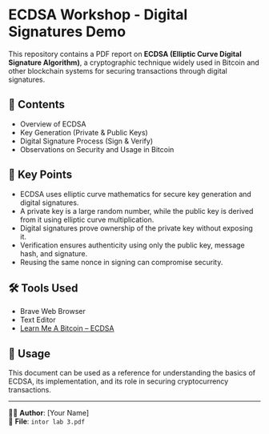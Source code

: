 # ECDSA Workshop - Digital Signatures Demo 

This repository contains a PDF report on **ECDSA (Elliptic Curve Digital Signature Algorithm)**, a cryptographic technique widely used in Bitcoin and other blockchain systems for securing transactions through digital signatures.

## 📄 Contents
- Overview of ECDSA  
- Key Generation (Private & Public Keys)  
- Digital Signature Process (Sign & Verify)  
- Observations on Security and Usage in Bitcoin  

## 🔑 Key Points
- ECDSA uses elliptic curve mathematics for secure key generation and digital signatures.  
- A private key is a large random number, while the public key is derived from it using elliptic curve multiplication.  
- Digital signatures prove ownership of the private key without exposing it.  
- Verification ensures authenticity using only the public key, message hash, and signature.  
- Reusing the same nonce in signing can compromise security.  

## 🛠 Tools Used
- Brave Web Browser  
- Text Editor  
- [Learn Me A Bitcoin – ECDSA](https://learnmeabitcoin.com/technical/cryptography/elliptic-curve/ecdsa)

## 📌 Usage
This document can be used as a reference for understanding the basics of ECDSA, its implementation, and its role in securing cryptocurrency transactions.

---
👨‍💻 **Author**: [Your Name]  
📘 **File**: `intor lab 3.pdf`

